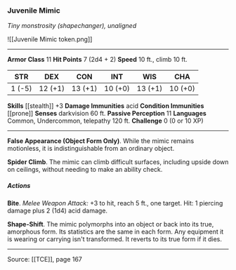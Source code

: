 ### Juvenile Mimic
_Tiny monstrosity (shapechanger), unaligned_

![[Juvenile Mimic token.png]]


---

**Armor Class** 11
**Hit Points** 7 (2d4 + 2)
**Speed** 10 ft., climb 10 ft.

| STR     | DEX     | CON     | INT     | WIS     | CHA     |
|---------|---------|---------|---------|---------|---------|
| 1 (-5) | 12 (+1) | 13 (+1) | 10 (+0) | 13 (+1) | 10 (+0) |

**Skills** [[stealth]] +3
**Damage Immunities** acid
**Condition Immunities** [[prone]]
**Senses** darkvision 60 ft.
**Passive Perception** 11
**Languages** Common, Undercommon, telepathy 120 ft.
**Challenge** 0 (0 or 10 XP)

---

**False Appearance (Object Form Only)**. While the mimic remains motionless, it is indistinguishable from an ordinary object.

**Spider Climb**. The mimic can climb difficult surfaces, including upside down on ceilings, without needing to make an ability check.

##### Actions
**Bite**. _Melee Weapon Attack:_ +3 to hit, reach 5 ft., one target. Hit: 1 piercing damage plus 2 (1d4) acid damage.

**Shape-Shift**. The mimic polymorphs into an object or back into its true, amorphous form. Its statistics are the same in each form. Any equipment it is wearing or carrying isn't transformed. It reverts to its true form if it dies.


---

Source: [[TCE]], page 167